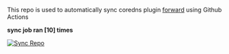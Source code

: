 This repo is used to automatically sync coredns plugin [forward](https://github.com/QZLin/forward) using Github Actions

**sync job ran [10] times**

[![Sync Repo](https://github.com/QZLin/coredns-extract/actions/workflows/sync.yaml/badge.svg)](https://github.com/QZLin/coredns-extract/actions/workflows/sync.yaml)
